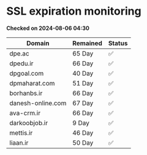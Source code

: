 # SSL expiration monitoring

**Checked on 2024-08-06 04:30**

| Domain | Remained | Status       |
|--------|----------|--------------|
| dpe.ac     | 65 Day   | ✅ |
| dpedu.ir     | 66 Day   | ✅ |
| dpgoal.com     | 40 Day   | ✅ |
| dpmaharat.com     | 51 Day   | ✅ |
| borhanbs.ir     | 66 Day   | ✅ |
| danesh-online.com     | 67 Day   | ✅ |
| ava-crm.ir     | 66 Day   | ✅ |
| darkoobjob.ir     | 9 Day   | ✅ |
| mettis.ir     | 46 Day   | ✅ |
| liaan.ir     | 50 Day   | ✅ |
